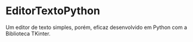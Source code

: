 # EditorTextoPython
Um editor de texto simples, porém, eficaz desenvolvido em Python com a Biblioteca TKinter.
